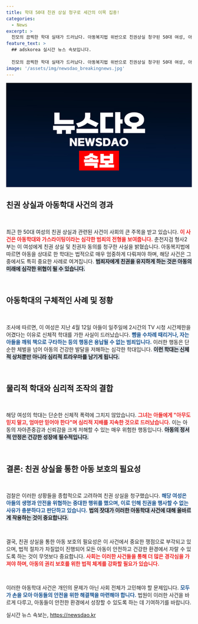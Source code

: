 ```yaml
---
title: 학대 50대 친권 상실 청구로 세간의 이목 집중!
categories:
  - News
excerpt: >
  친모의 끔찍한 학대 실태가 드러났다. 아동복지법 위반으로 친권상실 청구된 50대 여성, 아이를 두 달에 한 번만 외출시키고 극단적 가스라이팅 행태에 충격! 클릭해서 더 많은 내용을 확인해보세요!
feature_text: >
  ## adskorea 실시간 뉴스 속보입니다.

  친모의 끔찍한 학대 실태가 드러났다. 아동복지법 위반으로 친권상실 청구된 50대 여성, 아이를 두 달에 한 번만 외출시키고 극단적 가스라이팅 행태에 충격! 클릭해서 더 많은 내용을 확인해보세요!
image: '/assets/img/newsdao_breakingnews.jpg'
---
```


<p><img src="/assets/img/newsdao_breakingnews.jpg" alt="adskorea 속보" /></p>

<h2 data-ke-size="size26">친권 상실과 아동학대 사건의 경과</h2>

<p data-ke-size="size16">&nbsp;</p>

<p>최근 한 50대 여성의 친권 상실과 관련된 사건이 사회의 큰 주목을 받고 있습니다. <b><span style="color: #ee2323;">이 사건은 아동학대와 가스라이팅이라는 심각한 범죄의 전형을 보여줍니다.</span></b> 춘천지검 형사2부는 이 여성에게 친권 상실 및 친권자 동의를 청구한 사실을 밝혔습니다. 아동복지법에 따르면 아동을 상대로 한 학대는 법적으로 매우 엄중하게 다뤄져야 하며, 해당 사건은 그 중에서도 특히 중요한 사례로 여겨집니다. <b><span style="background-color: #21538527;">범죄자에게 친권을 유지하게 하는 것은 아동의 미래에 심각한 위협이 될 수 있습니다.</span></b> </p>

<p data-ke-size="size16">&nbsp;</p>

<h2 data-ke-size="size26">아동학대의 구체적인 사례 및 정황</h2>

<p data-ke-size="size16">&nbsp;</p>

<p>조사에 따르면, 이 여성은 지난 4월 12일 아들이 일주일에 2시간의 TV 시청 시간제한을 어겼다는 이유로 신체적 학대를 가한 사실이 드러났습니다. <b><span style="color: #1a5490;">뺨을 수차례 때리거나, 자는 아들을 깨워 책으로 구타하는 등의 행동은 용납될 수 없는 범죄입니다.</span></b> 이러한 행동은 단순한 체벌을 넘어 아동의 건강한 발달을 저해하는 심각한 학대입니다. <b><span style="background-color: #21538527;">이런 학대는 신체적 상처뿐만 아니라 심리적 트라우마를 남기게 됩니다.</span></b> </p>

<p data-ke-size="size16">&nbsp;</p>

<h2 data-ke-size="size26">물리적 학대와 심리적 조작의 결합</h2>

<p data-ke-size="size16">&nbsp;</p>

<p>해당 여성의 학대는 단순한 신체적 폭력에 그치지 않았습니다. <b><span style="color: #ee2323;">그녀는 아들에게 "아무도 믿지 말고, 엄마만 믿어야 한다"며 심리적 지배를 지속한 것으로 드러났습니다.</span></b> 이는 아동의 자아존중감과 신뢰감을 크게 저해할 수 있는 매우 위험한 행동입니다. <b><span style="background-color: #21538527;">아동의 정서적 안정은 건강한 성장에 필수적입니다.</span></b> </p>

<p data-ke-size="size16">&nbsp;</p>

<h2 data-ke-size="size26">결론: 친권 상실을 통한 아동 보호의 필요성</h2>

<p data-ke-size="size16">&nbsp;</p>

<p>검찰은 이러한 상황들을 종합적으로 고려하여 친권 상실을 청구했습니다. <b><span style="color: #1a5490;">해당 여성은 아들의 생명과 안전을 위협하는 중대한 행위를 했으며, 이로 인해 친권을 행사할 수 없는 사유가 충분하다고 판단하고 있습니다.</span></b> <b><span style="background-color: #21538527;">법의 잣대가 이러한 아동학대 사건에 대해 올바르게 작용하는 것이 중요합니다.</span></b> </p>

<p data-ke-size="size16">&nbsp;</p>

<p>결국, 친권 상실을 통한 아동 보호의 필요성은 이 사건에서 중요한 쟁점으로 부각되고 있으며, 법적 절차가 차질없이 진행되어 모든 아동이 안전하고 건강한 환경에서 자랄 수 있도록 하는 것이 무엇보다 중요합니다. <b><span style="color: #ee2323;">사회는 이러한 사건들을 통해 더 많은 경각심을 가져야 하며, 아동의 권리 보호를 위한 법적 체계를 강화할 필요가 있습니다.</span></b></p>

<p data-ke-size="size16">&nbsp;</p>

<p>이러한 아동학대 사건은 개인의 문제가 아닌 사회 전체가 고민해야 할 문제입니다. <b><span style="color: #1a5490;">모두가 손을 모아 아동들의 안전을 위한 해결책을 마련해야 합니다.</span></b> 법원이 이러한 사건을 바르게 다루고, 아동들이 안전한 환경에서 성장할 수 있도록 하는 데 기여하기를 바랍니다.</p>
실시간 뉴스 속보는, <a href="https://newsdao.kr" rel="dofollow">https://newsdao.kr</a>


